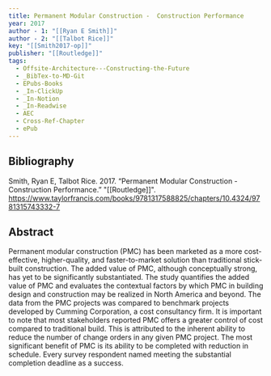 ```yaml
---
title: Permanent Modular Construction -  Construction Performance
year: 2017
author - 1: "[[Ryan E Smith]]"
author - 2: "[[Talbot Rice]]"
key: "[[Smith2017-op]]"
publisher: "[[Routledge]]"
tags:
  - Offsite-Architecture---Constructing-the-Future
  - _BibTex-to-MD-Git
  - EPubs-Books
  - _In-ClickUp
  - _In-Notion
  - _In-Readwise
  - AEC
  - Cross-Ref-Chapter
  - ePub
---
```


## Bibliography
Smith, Ryan E, Talbot Rice. 2017. “Permanent Modular Construction -  Construction Performance.” "[[Routledge]]". https://www.taylorfrancis.com/books/9781317588825/chapters/10.4324/9781315743332-7

## Abstract
Permanent modular construction (PMC) has been marketed as a more cost-effective, higher-quality, and faster-to-market solution than traditional stick-built construction. The added value of PMC, although conceptually strong, has yet to be significantly substantiated. The study quantifies the added value of PMC and evaluates the contextual factors by which PMC in building design and construction may be realized in North America and beyond. The data from the PMC projects was compared to benchmark projects developed by Cumming Corporation, a cost consultancy firm. It is important to note that most stakeholders reported PMC offers a greater control of cost compared to traditional build. This is attributed to the inherent ability to reduce the number of change orders in any given PMC project. The most significant benefit of PMC is its ability to be completed with reduction in schedule. Every survey respondent named meeting the substantial completion deadline as a success.